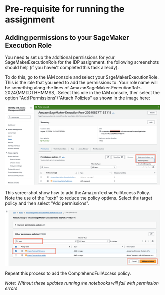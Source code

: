 # Pre-requisite for running the assignment

## Adding permissions to your  SageMaker Execution Role

You need to set up the additional permissions for your SageMakerExecutionRole for the IDP assignment.
the following screenshots should help (if you haven't completed this task already). 

To do this, go to the IAM console and select your SageMakerExecutionRole. 
This is the role that you need to add the permissions to.
Your role name will be something along the lines of AmazonSageMaker-ExecutionRole-2024{MMDDTHHMMSS}.
Select this role in the IAM console, then select the option "Add Permissions"/"Attach Policies" as shown in the image here: 

![IAM Console, SageMaker Execution Role](sagemaker-execution-role-update-01.png)

This screenshot show how to add the AmazonTextracFullAccess Policy. 
Note the use of the "textr" to reduce the policy options. 
Select the target policy and then select "Add permissions". 

![alt text](sagemaker-execution-role-update-03.png)

Repeat this process to add the ComprehendFullAccess policy.

*Note: Without these updates running the notebooks will fail with permission errors*

